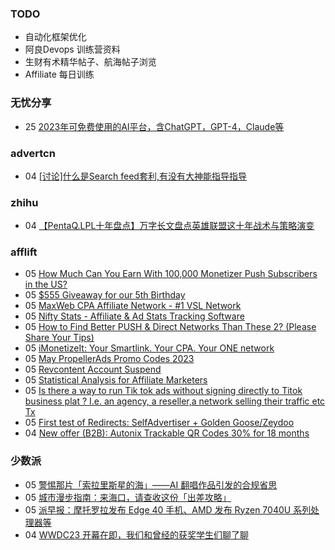 ### TODO
-  自动化框架优化
-  阿良Devops 训练营资料
-  生财有术精华帖子、航海帖子浏览
-  Affiliate 每日训练

### 无忧分享
<!-- ruyo:START -->
-  25 [2023年可免费使用的AI平台，含ChatGPT，GPT-4，Claude等](https://51.ruyo.net/18350.html)<!-- ruyo:END -->

### advertcn
<!-- advertcn:START -->
-  04 [[讨论]什么是Search feed套利,有没有大神能指导指导](https://www.advertcn.com/forum.php?mod=viewthread&tid=110195)<!-- advertcn:END -->

### zhihu
<!-- zhihu:START -->
-  04 [【PentaQ.LPL十年盘点】万字长文盘点英雄联盟这十年战术与策略演变](http://zhuanlan.zhihu.com/p/626480490?utm_campaign=rss&utm_medium=rss&utm_source=rss&utm_content=title)<!-- zhihu:END -->

### afflift
<!-- afflift:START -->
-  05 [How Much Can You Earn With 100,000 Monetizer Push Subscribers in the US?](https://afflift.com/f/threads/how-much-can-you-earn-with-100-000-monetizer-push-subscribers-in-the-us.10852/)
-  05 [$555 Giveaway for our 5th Birthday](https://afflift.com/f/threads/555-giveaway-for-our-5th-birthday.10855/)
-  05 [MaxWeb CPA Affiliate Network - #1 VSL Network](https://afflift.com/f/threads/maxweb-cpa-affiliate-network-1-vsl-network.10872/)
-  05 [Nifty Stats - Affiliate &amp; Ad Stats Tracking Software](https://afflift.com/f/threads/nifty-stats-affiliate-ad-stats-tracking-software.7778/)
-  05 [How to Find Better PUSH &amp; Direct Networks Than These 2? &lpar;Please Share Your Tips&rpar;](https://afflift.com/f/threads/how-to-find-better-push-direct-networks-than-these-2-please-share-your-tips.10864/)
-  05 [iMonetizeIt: Your Smartlink. Your CPA. Your ONE network](https://afflift.com/f/threads/imonetizeit-your-smartlink-your-cpa-your-one-network.3086/)
-  05 [May PropellerAds Promo Codes 2023](https://afflift.com/f/threads/may-propellerads-promo-codes-2023.10871/)
-  05 [Revcontent Account Suspend](https://afflift.com/f/threads/revcontent-account-suspend.10833/)
-  05 [Statistical Analysis for Affiliate Marketers](https://afflift.com/f/threads/statistical-analysis-for-affiliate-marketers.10612/)
-  05 [Is there a way to run Tik tok ads without signing directly to Titok business plat ? I.e. an agency, a reseller,a network selling their traffic etc Tx](https://afflift.com/f/threads/is-there-a-way-to-run-tik-tok-ads-without-signing-directly-to-titok-business-plat-i-e-an-agency-a-reseller-a-network-selling-their-traffic-etc-tx.10881/)
-  05 [First test of Redirects: SelfAdvertiser + Golden Goose/Zeydoo](https://afflift.com/f/threads/first-test-of-redirects-selfadvertiser-golden-goose-zeydoo.10742/)
-  04 [New offer &lpar;B2B&rpar;: Autonix Trackable QR Codes 30% for 18 months](https://afflift.com/f/threads/new-offer-b2b-autonix-trackable-qr-codes-30-for-18-months.10885/)<!-- afflift:END -->

### 少数派
<!-- sspai:START -->
-  05 [警惕那片「索拉里斯星的海」——AI 翻唱作品引发的合规省思](https://sspai.com/post/79510)
-  05 [城市漫步指南：来海口，请查收这份「出差攻略」](https://sspai.com/post/79544)
-  05 [派早报：摩托罗拉发布 Edge 40 手机、AMD 发布 Ryzen 7040U 系列处理器等](https://sspai.com/post/79570)
-  04 [WWDC23 开幕在即，我们和曾经的获奖学生们聊了聊](https://sspai.com/post/79556)<!-- sspai:END -->
